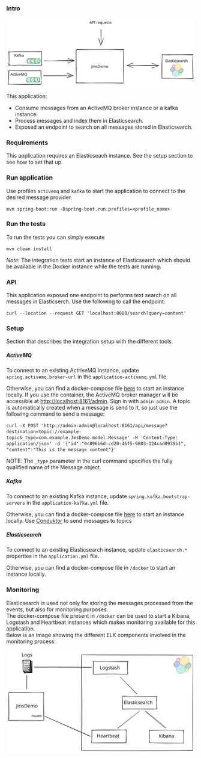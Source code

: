### Intro

![Alt text](./docs/JmsDemo.svg)  


This application:
 - Consume messages from an ActiveMQ broker instance or a kafka instance.
 - Process messages and index them in Elasticsearch.
 - Exposed an endpoint to search on all messages stored in Elasticsearch.


### Requirements
This application requires an Elasticseach instance. See the setup section to see how to set that up.

### Run application
Use profiles `activemq` and `kafka` to start the application to connect to the desired message provider.
```
mvn spring-boot:run -Dspring-boot.run.profiles=<profile_name>
```

### Run the tests
To run the tests you can simply execute
```
mvn clean install
```
_Note_: The integration tests start an instance of Elasticsearch which should be available in the Docker instance while
the tests are running.


### API
This application exposed one endpoint to performs text search on all messages in Elasticserch.
Use the following to call the endpoint:
```
curl --location --request GET 'localhost:8080/search?query=content'
```

### Setup
Section that describes the integration setup with the different tools.

##### ActiveMQ
To connect to an existing ActriveMQ instance, update `spring.activemq.broker-url` in the `application-activemq.yml` file.  

Otherwise, you can find a docker-compose file [here](https://github.com/luisfmgoncalves/docker/tree/master/activemq) to start an instance locally.
If you use the container, the ActiveMQ broker manager will be accessible at [http://localhost:8161/admin](http://localhost:8161/admin). Sign in with `admin:admin`.
A topic is automatically created when a message is send to it, so just use the following command to send a message:
```
curl -X POST 'http://admin:admin@localhost:8161/api/message?destination=topic://example-topic&_type=com.example.JmsDemo.model.Message' -H 'Content-Type: application/json' -d '{"id":"9c896b6d-cd20-46f5-9803-124cad0939b1", "content":"This is the message content"}'
```
NOTE: The `_type` parameter in the curl command specifies the fully qualified name of the Message object.

##### Kafka
To connect to an existing Kafka instance, update `spring.kafka.bootstrap-servers` in the `application-kafka.yml` file.  

Otherwise, you can find a docker-compose file [here](https://github.com/luisfmgoncalves/docker/tree/master/kafka) to start an instance locally.
Use [Conduktor](https://www.conduktor.io/) to send messages to topics

##### Elasticsearch
To connect to an existing Elasticsearch instance, update `elasticsearch.*` properties in the `application.yml` file.  

Otherwise, you can find a docker-compose file in `/docker` to start an instance locally.

### Monitoring
Elasticsearch is used not only for storing the messages processed from the events, but also for monitoring purposes.  
The docker-compose file present in `/docker` can be used to start a Kibana, Logstash and Heartbeat instances which makes monitoring available for this application.  
Below is an image showing the different ELK components involved in the monitoring process:

![Alt text](./docs/Monitoring.svg)  